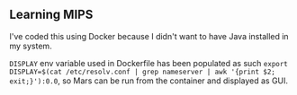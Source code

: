## Learning MIPS

I've coded this using Docker because I didn't want to have Java installed in my system.

`DISPLAY` env variable used in Dockerfile has been populated as such `export DISPLAY=$(cat /etc/resolv.conf | grep nameserver | awk '{print $2; exit;}'):0.0`, so Mars can be run from the container and displayed as GUI.
